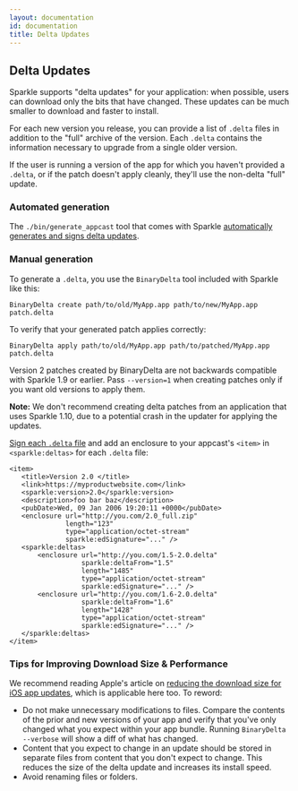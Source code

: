 ```yaml
---
layout: documentation
id: documentation
title: Delta Updates
---
```

## Delta Updates

Sparkle supports "delta updates" for your application: when possible, users can download only the bits that have changed. These updates can be much smaller to download and faster to install.

For each new version you release, you can provide a list of `.delta` files in addition to the "full" archive of the version. Each `.delta` contains the information necessary to upgrade from a single older version.

If the user is running a version of the app for which you haven't provided a `.delta`, or if the patch doesn't apply cleanly, they'll use the non-delta "full" update.

### Automated generation

The `./bin/generate_appcast` tool that comes with Sparkle [automatically generates and signs delta updates](/documentation/#publish-your-appcast).

### Manual generation

To generate a `.delta`, you use the `BinaryDelta` tool included with Sparkle like this:

    BinaryDelta create path/to/old/MyApp.app path/to/new/MyApp.app patch.delta

To verify that your generated patch applies correctly:

    BinaryDelta apply path/to/old/MyApp.app path/to/patched/MyApp.app patch.delta

Version 2 patches created by BinaryDelta are not backwards compatible with Sparkle 1.9 or earlier. Pass `--version=1` when creating patches only if you want old versions to apply them.

<div class="alert alert-warning" role="alert">
<strong>Note:</strong> We don't recommend creating delta patches from an application that uses Sparkle 1.10, due to a potential crash in the updater for applying the updates.
</div>

[Sign each `.delta` file](/documentation/#segue-for-security-concerns) and add an enclosure to your appcast's `<item>` in `<sparkle:deltas>` for each `.delta` file:

    <item>
       <title>Version 2.0 </title>
       <link>https://myproductwebsite.com</link>
       <sparkle:version>2.0</sparkle:version>
       <description>foo bar baz</description>
       <pubDate>Wed, 09 Jan 2006 19:20:11 +0000</pubDate>
       <enclosure url="http://you.com/2.0_full.zip"
                  length="123"
                  type="application/octet-stream"
                  sparkle:edSignature="..." />
       <sparkle:deltas>
           <enclosure url="http://you.com/1.5-2.0.delta"
                      sparkle:deltaFrom="1.5"
                      length="1485"
                      type="application/octet-stream"
                      sparkle:edSignature="..." />
           <enclosure url="http://you.com/1.6-2.0.delta"
                      sparkle:deltaFrom="1.6"
                      length="1428"
                      type="application/octet-stream"
                      sparkle:edSignature="..." />
       </sparkle:deltas>
    </item>

### Tips for Improving Download Size & Performance

We recommend reading Apple's article on [reducing the download size for iOS app updates](https://developer.apple.com/library/content/qa/qa1779/_index.html), which is applicable here too. To reword:

* Do not make unnecessary modifications to files. Compare the contents of the prior and new versions of your app and verify that you've only changed what you expect within your app bundle. Running `BinaryDelta --verbose` will show a diff of what has changed.
* Content that you expect to change in an update should be stored in separate files from content that you don't expect to change. This reduces the size of the delta update and increases its install speed.
* Avoid renaming files or folders.

